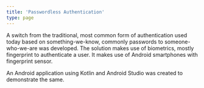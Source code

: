 ```yaml
---
title: 'Passwordless Authentication'
type: page
---
```


A switch from the traditional, most common form of authentication used today based on something-we-know, commonly passwords to someone-who-we-are was developed. The solution makes use of biometrics, mostly fingerprint to authenticate a user. It makes use of Android smartphones with fingerprint sensor.

An Android application using Kotlin and Android Studio was created to demonstrate the same.